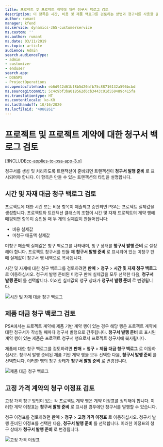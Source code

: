 ```yaml
---
title: 프로젝트 및 프로젝트 계약에 대한 청구서 백로그 검토
description: 이 항목은 시간, 비용 및 제품 백로그를 검토하는 방법과 청구서를 사용할 준비가 된 것으로 표시하는 방법에 대한 정보를 제공합니다.
author: rumant
manager: kfend
ms.service: dynamics-365-customerservice
ms.custom: ''
ms.author: rumant
ms.date: 03/11/2019
ms.topic: article
audience: Admin
search.audienceType:
- admin
- customizer
- enduser
search.app:
- D365PS
- ProjectOperations
ms.openlocfilehash: eb6d942d61bf8b5d20afb75c88716132a596bcbd
ms.sourcegitcommit: 5c4c9bf3ba018562d6cb3443c01d550489c415fa
ms.translationtype: HT
ms.contentlocale: ko-KR
ms.lasthandoff: 10/16/2020
ms.locfileid: "4080261"
---
```

# <a name="review-the-invoicing-backlog-on-projects-and-project-contracts"></a>프로젝트 및 프로젝트 계약에 대한 청구서 백로그 검토

[!INCLUDE[cc-applies-to-psa-app-3.x](../includes/cc-applies-to-psa-app-3x.md)]

청구서를 생성 및 처리하도록 트랜잭션이 준비되면 트랜잭션이 **청구서 발행 준비** 로 표시되어야 합니다. 이 항목은 만들 수 있는 트랜잭션의 타입을 설명합니다.

## <a name="review-the-time-and-material-billing-backlog"></a>시간 및 자재 대금 청구 백로그 검토

프로젝트에 대한 시간 또는 비용 항목이 제출되고 승인되면 PSA는 프로젝트 실제값을 생성합니다. 프로젝트와 트랜잭션 클래스의 조합이 시간 및 자재 프로젝트의 계약 행에 매핑되면 항목이 승인될 때 두 개의 실제값이 만들어집니다:

- 비용 실제값 
- 미청구 매출액 실제값

미청구 매출액 실제값은 청구 백로그를 나타내며, 청구 상태를 **청구서 발행 준비** 로 설정해야 합니다. 프로젝트 청구서를 만들 때 **청구서 발행 준비** 로 표시되어 있는 미청구 판매 실제값이 청구서 행 내역으로 복사됩니다.

시간 및 자재에 대한 청구 백로그를 검토하려면 **판매** \> **청구** \> **시간 및 자재 청구 백로그** 로 이동하십시오. 청구서 발행 준비된 미청구 판매 실제값을 모두 선택한 다음, **청구서 발행 준비** 를 선택합니다. 이러한 실제값의 청구 상태가 **청구서 발행 준비** 로 변경됩니다.

![시간 및 자재 대금 청구 백로그](media/TMBacklog.png)

## <a name="review-the-product-billing-backlog"></a>제품 대금 청구 백로그 검토

PSA에서는 프로젝트 계약에 제품 기반 계약 행이 있는 경우 해당 행은 프로젝트 계약에 대한 청구서가 작성될 때마다 청구서 발행으로 간주됩니다. **청구서 발행 준비** 로 표시된 계약 행이 있는 제품은 프로젝트 청구서 행으로서 프로젝트 청구서에 복사됩니다.

제품에 대한 청구 백로그를 검토하려면 **판매** \> **청구** \> **제품 대금 청구 백로그** 로 이동하십시오. 청구서 발행 준비된 제품 기반 계약 행을 모두 선택한 다음, **청구서 발행 준비** 를 선택합니다. 이러한 행의 청구 상태가 **청구서 발행 준비** 로 변경됩니다.

![제품 대금 청구 백로그](media/ProductBacklog.png)

## <a name="review-billing-milestones-on-fixed-price-contracts"></a>고정 가격 계약의 청구 이정표 검토

고정 가격 청구 방법이 있는 각 프로젝트 계약 행은 계약 이정표를 정의해야 합니다. 이러한 계약 이정표는 **청구서 발행 준비** 로 표시된 경우에만 청구서를 발행할 수 있습니다. 

청구 이정표를 검토하려면 **판매** \> **청구** \> **고정 가격 이정표** 로 이동하십시오. 청구서 발행 준비된 이정표를 선택한 다음, **청구서 발행 준비** 를 선택합니다. 이러한 이정표의 청구 상태가 **청구서 발행 준비** 로 변경됩니다.

![고정 가격 이정표](media/FPBacklog.png)
